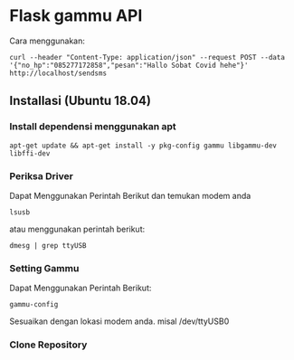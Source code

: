 # Flask gammu API

Cara menggunakan:
```
curl --header "Content-Type: application/json" --request POST --data '{"no_hp":"085277172858","pesan":"Hallo Sobat Covid hehe"}' http://localhost/sendsms
```

## Installasi (Ubuntu 18.04)
### Install dependensi menggunakan apt
```
apt-get update && apt-get install -y pkg-config gammu libgammu-dev libffi-dev
```

### Periksa Driver
Dapat Menggunakan Perintah Berikut dan temukan modem anda
```
lsusb
```
atau menggunakan perintah berikut:
```
dmesg | grep ttyUSB
```

### Setting Gammu
Dapat Menggunakan Perintah Berikut:
```
gammu-config
```
Sesuaikan dengan lokasi modem anda. misal /dev/ttyUSB0

### Clone Repository


